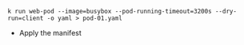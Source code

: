 ```
k run web-pod --image=busybox --pod-running-timeout=3200s --dry-run=client -o yaml > pod-01.yaml
```
- Apply the manifest